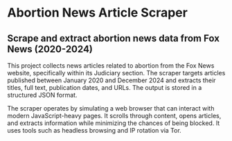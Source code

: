 # Abortion News Article Scraper

## Scrape and extract abortion news data from Fox News (2020-2024)

This project collects news articles related to abortion from the Fox News website, specifically within its Judiciary section. The scraper targets articles published between January 2020 and December 2024 and extracts their titles, full text, publication dates, and URLs. The output is stored in a structured JSON format.

The scraper operates by simulating a web browser that can interact with modern JavaScript-heavy pages. It scrolls through content, opens articles, and extracts information while minimizing the chances of being blocked. It uses tools such as headless browsing and IP rotation via Tor.
